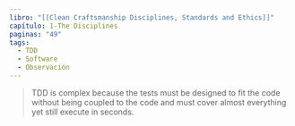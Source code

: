 ```yaml
---
libro: "[[Clean Craftsmanship Disciplines, Standards and Ethics]]"
capítulo: 1-The Disciplines
paginas: "49"
tags:
  - TDD
  - Software
  - Observación
---
```

> TDD is complex because  the tests must be designed to fit the code without being coupled to the code  and must cover almost everything yet still execute in seconds.
